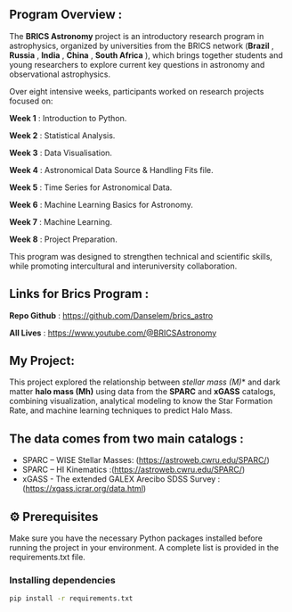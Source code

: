 ## Program Overview :
The **BRICS Astronomy** project is an introductory research program in astrophysics, organized by universities from the BRICS network (**Brazil** , **Russia** , **India** , **China** , **South Africa** ), which brings together students and young researchers to explore current key questions in astronomy and observational astrophysics.

Over eight intensive weeks, participants worked on research projects focused on:

**Week 1** : Introduction to Python.

**Week 2** : Statistical Analysis.

**Week 3** : Data Visualisation.

**Week 4** : Astronomical Data Source & Handling Fits file.

**Week 5** : Time Series for Astronomical Data.

**Week 6** : Machine Learning Basics for Astronomy.

**Week 7** : Machine Learning.

**Week 8** : Project Preparation.

This program was designed to strengthen technical and scientific skills, while promoting intercultural and interuniversity collaboration.

## Links for Brics Program :
**Repo Github** : https://github.com/Danselem/brics_astro

**All Lives**   : https://www.youtube.com/@BRICSAstronomy

## My Project:

This project explored the relationship between **stellar mass (M*)** and dark matter **halo mass (Mh)** using data from the **SPARC** and **xGASS** catalogs, combining visualization, analytical modeling to know the Star Formation Rate, and machine learning techniques to predict Halo Mass.

## The data comes from two main catalogs :
- SPARC – WISE Stellar Masses: (https://astroweb.cwru.edu/SPARC/)
- SPARC – HI Kinematics :(https://astroweb.cwru.edu/SPARC/)
- xGASS - The extended GALEX Arecibo SDSS Survey : (https://xgass.icrar.org/data.html)

## ⚙️ Prerequisites

Make sure you have the necessary Python packages installed before running the project in your environment. A complete list is provided in the requirements.txt file.
### Installing dependencies

```bash
pip install -r requirements.txt
